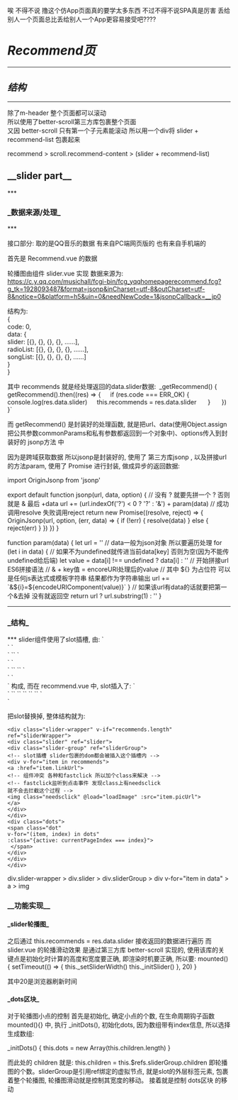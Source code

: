 唉 不得不说 撸这个仿App页面真的要学太多东西
不过不得不说SPA真是厉害
丢给别人一个页面总比丢给别人一个App更容易接受吧????


___<h1>Recommend页</h1>___
***
___<h2>结构</h2>___
***
除了m-header 整个页面都可以滚动  
所以使用了better-scroll第三方库包裹整个页面  
又因 better-scroll 只有第一个子元素能滚动 所以用一个div将 slider + recommend-list 包裹起来  

recommend > scroll.recommend-content > (slider + recommend-list)
<h2>__slider part__</h2>
***
<h3>_数据来源/处理_</h3>
***

接口部分: 取的是QQ音乐的数据 有来自PC端网页版的 也有来自手机端的  

首先是 Recommend.vue 的数据  

轮播图由组件 slider.vue 实现 数据来源为:  
https://c.y.qq.com/musichall/fcgi-bin/fcg_yqqhomepagerecommend.fcg?g_tk=1928093487&format=jsonp&inCharset=utf-8&outCharset=utf-8&notice=0&platform=h5&uin=0&needNewCode=1&jsonpCallback=__jp0  
  
结构为:  
{  
  code: 0,  
  data: {  
    slider: [{}, {}, {}, {}, ......],  
    radioList: [{}, {}, {}, {}, ......],  
    songList: [{}, {}, {}, {}, ......]  
  }  
}  
  
其中 recommends 就是经处理返回的data.slider数据:`
  `_getRecommend() {`  
    `getRecommend().then((res) => {`  
      `if (res.code === ERR_OK) {`  
        `console.log(res.data.slider)`  
        `this.recommends = res.data.slider`  
 `     }`  
  `  })`  
`  }`  
  
而 getRecommend() 是封装好的处理函数, 就是把url、data(使用Object.assign把公共参数commonParams和私有参数都返回到一个对象中)、options传入到封装好的 jsonp方法 中
  
因为是跨域获取数据 所以jsonp是封装好的, 使用了 第三方库jsonp , 以及拼接url的方法param, 使用了 Promise 进行封装, 做成异步的返回数据:
  
  import OriginJsonp from 'jsonp'

  export default function jsonp(url, data, option) {
    // 没有 ? 就要先拼一个 ? 否则就是 & 最后 +data
    url += (url.indexOf('?') < 0 ? '?' : '&') + param(data)
    // 成功调用resolve 失败调用reject
    return new Promise((resolve, reject) => {
      OriginJsonp(url, option, (err, data) => {
        if (!err) {
          resolve(data)
        } else {
          reject(err)
        }
      })
    })
  }
  
  function param(data) {
  let url = ''
  // data一般为json对象 所以要遍历处理
  for (let i in data) {
    // 如果不为undefined就传进当前data[key] 否则为空(因为不能传undefined给后端)
    let value = data[i] !== undefined ? data[i] : ''
    // 开始拼接url ES6拼接语法
    // & + key值 = encoreURI处理后的value
    // 其中 ${} 为占位符 可以是任何js表达式或模板字符串 结果都作为字符串输出
    url += `&${i}=${encodeURIComponent(value)}`
  }
  // 如果该url有data的话就要把第一个&去掉 没有就返回空
  return url ? url.substring(1) : ''
  }
  



***
<h3>_结构_</h3>
***
slider组件使用了slot插槽, 由:
  `<div class="slider" ref="slider">`  
    `<div class="slider-group" ref="sliderGroup">`  
      `<slot></slot>`  
    `</div>`  
    `<div class="dots">`  
      `<span class="dot"`  
            `v-for="(item, index) in dots"`  
            `:class="{active: currentPageIndex === index}">`  
      `</span>`  
    `</div>`  
  `</div>`  
构成, 而在 recommend.vue 中, slot插入了:
  `<div v-for="item in recommends">`  
    `<a :href="item.linkUrl">`  
      `<!-- 组件冲突 各种和fastclick 所以加个class来解决 -->`  
        `<!-- fastclick监听到点击事件 发现class上有needsclick`  
        `就不会去拦截这个过程 -->`  
      `<img class="needsclick" @load="loadImage" :src="item.picUrl">`  
    `</a>`  
  `</div>`  
  
把slot替换掉, 整体结构就为:

`<div class="slider-wrapper" v-if="recommends.length" ref="sliderWrapper">`  
  `<div class="slider" ref="slider">`  
    `<div class="slider-group" ref="sliderGroup">`  
      `<!-- slot插槽 slider包裹的dom都会被插入这个插槽内 -->`  
      `<div v-for="item in recommends">`  
        `<a :href="item.linkUrl">`  
          `<!-- 组件冲突 各种和fastclick 所以加个class来解决 -->`  
            `<!-- fastclick监听到点击事件 发现class上有needsclick`  
            `就不会去拦截这个过程 -->`  
          `<img class="needsclick" @load="loadImage" :src="item.picUrl">`  
        `</a>`  
      `</div>`  
    `</div>`  
    `<div class="dots">`  
      `<span class="dot"`  
            `v-for="(item, index) in dots"`  
            `:class="{active: currentPageIndex === index}">`  
     ` </span>`  
    `</div>`  
  `</div>`  
`</div>`  

div.slider-wrapper > div.slider > div.sliderGroup > div v-for="item in data" > a > img
  
<h3>__功能实现__</h3>

<h4>_slider轮播图_</h4>

之后通过 this.recommends = res.data.slider 接收返回的数据进行遍历
而 slider.vue 的轮播滑动效果 是通过第三方库 better-scroll 实现的, 使用该库的关键点是初始化时计算的高度和宽度要正确, 即渲染时机要正确, 所以要:
  mounted() {
    setTimeout(() => {
      this._setSliderWidth()
      this._initSlider()
    }, 20)
  }

  其中20是浏览器刷新时间

<h4>_dots区块_</h4>

对于轮播图小点的控制
首先是初始化, 确定小点的个数, 在生命周期钩子函数 mounted(){} 中, 执行 _initDots(), 初始化dots, 因为数组带有index信息, 所以选择生成数组:

  _initDots() {
    this.dots = new Array(this.children.length)
  }

而此处的 children 就是: this.children = this.$refs.sliderGroup.children 即轮播图的个数。sliderGroup是引用ref绑定的虚拟节点, 就是slot的外层标签元素, 包裹着整个轮播图, 轮播图滑动就是控制其宽度的移动。
接着就是控制 dots区块 的移动

